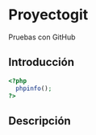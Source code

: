 # Proyectogit
Pruebas con GitHub

## Introducción

``` php
<?php
  phpinfo();
?>
```

## Descripción
